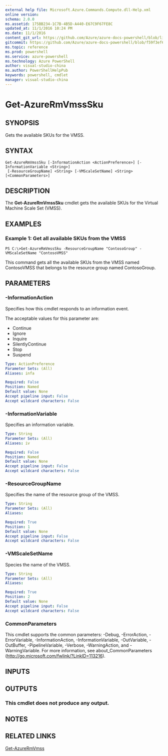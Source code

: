 ```yaml
---
external help file: Microsoft.Azure.Commands.Compute.dll-Help.xml
online version: 
schema: 2.0.0
ms.assetid: 175BB234-1C7B-4B5D-A440-E67C9F67FE8C
updated_at: 11/1/2016 10:24 PM
ms.date: 11/1/2016
content_git_url: https://github.com/Azure/azure-docs-powershell/blob/live/azureps-cmdlets-docs/ResourceManager/AzureRM.Compute/v1.3.4/Get-AzureRmVmssSku.md
gitcommit: https://github.com/Azure/azure-docs-powershell/blob/f59f3ef60bc592383812213e69fd77ba950759ed/azureps-cmdlets-docs/ResourceManager/AzureRM.Compute/v1.3.4/Get-AzureRmVmssSku.md
ms.topic: reference
ms.prod: powershell
ms.service: azure-powershell
ms.technology: Azure PowerShell
author: visual-studio-china
ms.author: PowerShellHelpPub
keywords: powershell, cmdlet
manager: visual-studio-china
---
```


# Get-AzureRmVmssSku

## SYNOPSIS
Gets the available SKUs for the VMSS.

## SYNTAX

```
Get-AzureRmVmssSku [-InformationAction <ActionPreference>] [-InformationVariable <String>]
 [-ResourceGroupName] <String> [-VMScaleSetName] <String> [<CommonParameters>]
```

## DESCRIPTION
The **Get-AzureRmVmssSku** cmdlet gets the available SKUs for the Virtual Machine Scale Set (VMSS).

## EXAMPLES

### Example 1: Get all available SKUs from the VMSS
```
PS C:\>Get-AzureRmVmssSku -ResourceGroupName "ContosoGroup" -VMScaleSetName "ContosoVMSS"
```

This command gets all the available SKUs from the VMSS named ContosoVMSS that belongs to the resource group named ContosoGroup.

## PARAMETERS

### -InformationAction
Specifies how this cmdlet responds to an information event.

The acceptable values for this parameter are:

- Continue
- Ignore
- Inquire
- SilentlyContinue
- Stop
- Suspend

```yaml
Type: ActionPreference
Parameter Sets: (All)
Aliases: infa

Required: False
Position: Named
Default value: None
Accept pipeline input: False
Accept wildcard characters: False
```

### -InformationVariable
Specifies an information variable.

```yaml
Type: String
Parameter Sets: (All)
Aliases: iv

Required: False
Position: Named
Default value: None
Accept pipeline input: False
Accept wildcard characters: False
```

### -ResourceGroupName
Specifies the name of the resource group of the VMSS.

```yaml
Type: String
Parameter Sets: (All)
Aliases: 

Required: True
Position: 1
Default value: None
Accept pipeline input: False
Accept wildcard characters: False
```

### -VMScaleSetName
Species the name of the VMSS.

```yaml
Type: String
Parameter Sets: (All)
Aliases: 

Required: True
Position: 2
Default value: None
Accept pipeline input: False
Accept wildcard characters: False
```

### CommonParameters
This cmdlet supports the common parameters: -Debug, -ErrorAction, -ErrorVariable, -InformationAction, -InformationVariable, -OutVariable, -OutBuffer, -PipelineVariable, -Verbose, -WarningAction, and -WarningVariable. For more information, see about_CommonParameters (http://go.microsoft.com/fwlink/?LinkID=113216).

## INPUTS

## OUTPUTS

### This cmdlet does not produce any output.

## NOTES

## RELATED LINKS

[Get-AzureRmVmss](xref:ResourceManager/AzureRM.Compute/v1.3.4/Get-AzureRmVmss.md)


